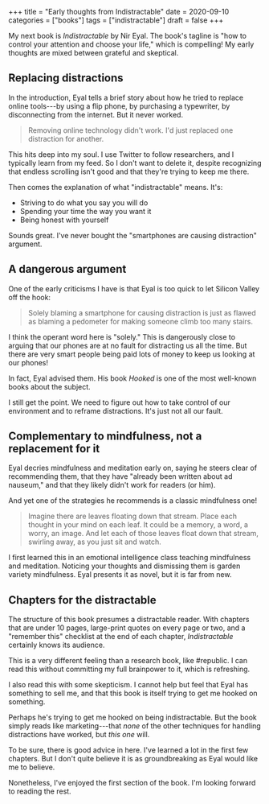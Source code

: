 +++
title = "Early thoughts from Indistractable"
date = 2020-09-10
categories = ["books"]
tags = ["indistractable"]
draft = false
+++

My next book is *Indistractable* by Nir Eyal. The book's tagline is "how to control your attention and choose your life," which is compelling! My early thoughts are mixed between grateful and skeptical.


<!--more-->

## Replacing distractions
In the introduction, Eyal tells a brief story about how he tried to replace online tools---by using a flip phone, by purchasing a typewriter, by disconnecting from the internet. But it never worked.

> Removing online technology didn't work. I'd just replaced one distraction for another.

This hits deep into my soul. I use Twitter to follow researchers, and I typically learn from my feed. So I don't want to delete it, despite recognizing that endless scrolling isn't good and that they're trying to keep me there.

Then comes the explanation of what "indistractable" means. It's:

- Striving to do what you say you will do
- Spending your time the way you want it
- Being honest with yourself

Sounds great. I've never bought the "smartphones are causing distraction" argument.


## A dangerous argument
One of the early criticisms I have is that Eyal is too quick to let Silicon Valley off the hook:

> Solely blaming a smartphone for causing distraction is just as flawed as blaming a pedometer for making someone climb too many stairs.

I think the operant word here is "solely." This is dangerously close to arguing that our phones are at no fault for distracting us all the time. But there are very smart people being paid lots of money to keep us looking at our phones!

In fact, Eyal advised them. His book *Hooked* is one of the most well-known books about the subject.

I still get the point. We need to figure out how to take control of our environment and to reframe distractions. It's just not all our fault.


## Complementary to mindfulness, not a replacement for it
Eyal decries mindfulness and meditation early on, saying he steers clear of recommending them, that they have "already been written about ad nauseum," and that they likely didn't work for readers (or him).

And yet one of the strategies he recommends is a classic mindfulness one!

> Imagine there are leaves floating down that stream. Place each thought in your mind on each leaf. It could be a memory, a word, a worry, an image. And let each of those leaves float down that stream, swirling away, as you just sit and watch.

I first learned this in an emotional intelligence class teaching mindfulness and meditation. Noticing your thoughts and dismissing them is garden variety mindfulness. Eyal presents it as novel, but it is far from new.


## Chapters for the distractable
The structure of this book presumes a distractable reader. With chapters that are under 10 pages, large-print quotes on every page or two, and a "remember this" checklist at the end of each chapter, *Indistractable* certainly knows its audience.

This is a very different feeling than a research book, like #republic. I can read this without committing my full brainpower to it, which is refreshing.

I also read this with some skepticism. I cannot help but feel that Eyal has something to sell me, and that this book is itself trying to get me hooked on something.

Perhaps he's trying to get me hooked on being indistractable. But the book simply reads like marketing---that *none* of the other techniques for handling distractions have worked, but *this one* will.

To be sure, there is good advice in here. I've learned a lot in the first few chapters. But I don't quite believe it is as groundbreaking as Eyal would like me to believe.

Nonetheless, I've enjoyed the first section of the book. I'm looking forward to reading the rest.
